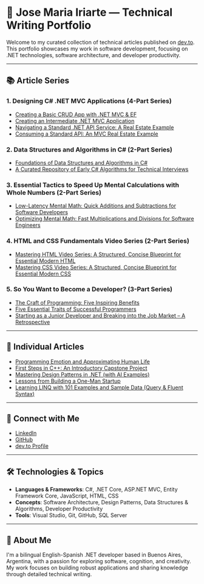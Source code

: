 # 🧠 Jose Maria Iriarte — Technical Writing Portfolio

Welcome to my curated collection of technical articles published on [dev.to](https://dev.to/josemariairiarte). This portfolio showcases my work in software development, focusing on .NET technologies, software architecture, and developer productivity.

---

## 📚 Article Series

### 1. Designing C# .NET MVC Applications (4-Part Series)
- [Creating a Basic CRUD App with .NET MVC & EF](https://dev.to/josemariairiarte/create-a-basic-crud-app-with-net-mvc-ef-35in)
- [Creating an Intermediate .NET MVC Application](https://dev.to/josemariairiarte/create-an-intermediate-net-mvc-application-31f8)
- [Navigating a Standard .NET API Service: A Real Estate Example](https://dev.to/josemariairiarte/navigating-a-standard-net-api-service-a-real-estate-example-1heb)
- [Consuming a Standard API: An MVC Real Estate Example](https://dev.to/josemariairiarte/consuming-a-standard-net-api-a-real-estate-example-5hm9)

### 2. Data Structures and Algorithms in C# (2-Part Series)
- [Foundations of Data Structures and Algorithms in C#](https://dev.to/josemariairiarte/foundations-of-data-structures-and-algorithms-in-c-315b)
- [A Curated Repository of Early C# Algorithms for Technical Interviews](https://dev.to/josemariairiarte/a-curated-repository-of-foundational-c-algorithms-for-technical-interviews-42f2)

### 3. Essential Tactics to Speed Up Mental Calculations with Whole Numbers (2-Part Series)
- [Low-Latency Mental Math: Quick Additions and Subtractions for Software Developers](https://dev.to/josemariairiarte/low-latency-math-quick-additions-and-subtractions-for-software-developers-5eg4)
- [Optimizing Mental Math: Fast Multiplications and Divisions for Software Engineers](https://dev.to/josemariairiarte/optimizing-mental-math-fast-multiplications-and-divisions-for-software-egineers-43a0)

### 4. HTML and CSS Fundamentals Video Series (2-Part Series)
- [Mastering HTML Video Series: A Structured, Concise Blueprint for Essential Modern HTML](https://dev.to/josemariairiarte/mastering-html-video-series-a-structured-concise-blueprint-for-essential-modern-html-1gh9)
- [Mastering CSS Video Series: A Structured, Concise Blueprint for Essential Modern CSS](https://dev.to/josemariairiarte/mastering-css-video-series-a-structured-concise-blueprint-for-essential-modern-css-3oi1)

### 5. So You Want to Become a Developer? (3-Part Series)
- [The Craft of Programming: Five Inspiring Benefits](https://dev.to/josemariairiarte/the-craft-of-programming-five-inspiring-benefits-2nm9)
- [Five Essential Traits of Successful Programmers](https://dev.to/josemariairiarte/five-essential-traits-of-successful-programmers-4ij8)
- [Starting as a Junior Developer and Breaking into the Job Market – A Retrospective](https://dev.to/josemariairiarte/starting-as-a-junior-developer-and-breaking-into-the-job-market-a-retrospective-10f4)

---

## 🧩 Individual Articles

- [Programming Emotion and Approximating Human Life](https://dev.to/josemariairiarte/programming-emotion-and-approximating-human-life-3fh3)
- [First Steps in C++: An Introductory Capstone Project](https://dev.to/josemariairiarte/first-steps-in-c-an-introductory-capstone-project-455k)
- [Mastering Design Patterns in .NET (with AI Examples)](https://dev.to/josemariairiarte/mastering-design-patterns-in-net-beginner-friendly-ai-examples-5feh)  
- [Lessons from Building a One-Man Startup](https://dev.to/josemariairiarte/lessons-from-building-a-one-man-startup-the-evolution-of-octal-stream-id2)
- [Learning LINQ with 101 Examples and Sample Data (Query & Fluent Syntax)](https://dev.to/josemariairiarte/learning-linq-with-101-examples-and-sample-data-query-fluent-syntax-26an)  

---

## 🔗 Connect with Me

- [LinkedIn](https://www.linkedin.com/in/josemariairiarte/)
- [GitHub](https://github.com/tigerbluejay)
- [dev.to Profile](https://dev.to/josemariairiarte)

---

## 🛠️ Technologies & Topics

- **Languages & Frameworks**: C#, .NET Core, ASP.NET MVC, Entity Framework Core, JavaScript, HTML, CSS
- **Concepts**: Software Architecture, Design Patterns, Data Structures & Algorithms, Developer Productivity
- **Tools**: Visual Studio, Git, GitHub, SQL Server

---

## 📌 About Me

I'm a bilingual English-Spanish .NET developer based in Buenos Aires, Argentina, with a passion for exploring software, cognition, and creativity. My work focuses on building robust applications and sharing knowledge through detailed technical writing.

